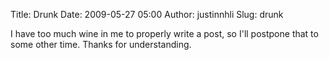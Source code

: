 Title: Drunk
Date: 2009-05-27 05:00
Author: justinnhli
Slug: drunk

I have too much wine in me to properly write a post, so I'll postpone
that to some other time. Thanks for understanding.

